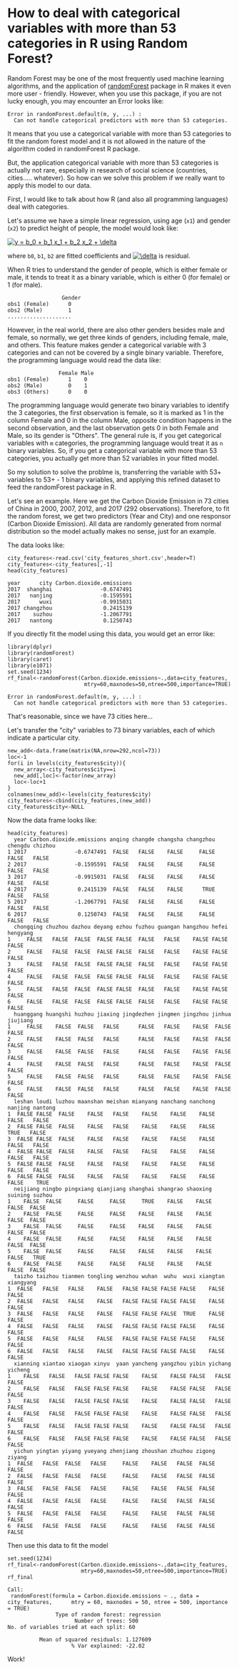 How to deal with categorical variables with more than 53 categories in R using Random Forest?
=================

Random Forest may be one of the most frequently used machine learning algorithms, and the application of [randomForest](https://cran.r-project.org/web/packages/randomForest/randomForest.pdf) package in R makes it even more user - friendly. However, when you use this package, if you are not lucky enough, you may encounter an Error looks like:

```
Error in randomForest.default(m, y, ...) : 
  Can not handle categorical predictors with more than 53 categories.
```

It means that you use a categorical variable with more than 53 categories to fit the random forest model and it is not allowed in the nature of the algorithm coded in randomForest R package. 

But, the application categorical variable with more than 53 categories is actually not rare, especially in research of social science (countries, cities..... whatever). So how can we solve this problem if we really want to apply this model to our data.

First, I would like to talk about how R (and also all programming languages) deal with categories.

Let's assume we have a simple linear regression, using age (`x1`) and gender (`x2`) to predict height of people, the model would look like:

<a href="https://www.codecogs.com/eqnedit.php?latex=y&space;=&space;b_0&space;&plus;&space;b_1&space;x_1&space;&plus;&space;b_2&space;x_2&space;&plus;&space;\delta" target="_blank"><img src="https://latex.codecogs.com/gif.latex?y&space;=&space;b_0&space;&plus;&space;b_1&space;x_1&space;&plus;&space;b_2&space;x_2&space;&plus;&space;\delta" title="y = b_0 + b_1 x_1 + b_2 x_2 + \delta" /></a>

where `b0`, `b1`, `b2` are fitted coefficients and <a href="https://www.codecogs.com/eqnedit.php?latex=\delta" target="_blank"><img src="https://latex.codecogs.com/gif.latex?\delta" title="\delta" /></a> is residual.

When R tries to understand the gender of people, which is either female or male, it tends to treat it as a binary variable, which is either 0 (for female) or 1 (for male).

```
                 Gender
obs1 (Female)      0
obs2 (Male)        1
....................
```

However, in the real world, there are also other genders besides male and female, so normally, we get three kinds of genders, including female, male, and others. This feature makes gender a categorical variable with 3 categories and can not be covered by a single binary variable. Therefore, the programming language would read the data like:

```
                Female Male
obs1 (Female)      1    0
obs2 (Male)        0    1
obs3 (Others)      0    0
```
The programming language would generate two binary variables to identify the 3 categories, the first observation is female, so it is marked as 1 in the column Female and 0 in the column Male, opposite condition happens in the second observation, and the last observation gets 0 in both Female and Male, so its gender is "Others". The general rule is, if you get categorical variables with `m` categories, the programming language would treat it as `n` binary variables. So, if you get a categorical variable with more than 53 categories, you actually get more than 52 variables in your fitted model.

So my solution to solve the problme is, transferring the variable with 53+ variables to 53+ - 1 binary variables, and applying this refined dataset to feed the randomForest package in R.

Let's see an example. Here we get the Carbon Dioxide Emission in 73 cities of China in 2000, 2007, 2012, and 2017 (292 observations). Therefore, to fit the random forest, we get two predictors (Year and City) and one responsor (Carbon Dioxide Emission). All data are randomly generated from normal distribution so the model actually makes no sense, just for an example.

The data looks like:
```
city_features<-read.csv('city_features_short.csv',header=T)
city_features<-city_features[,-1]
head(city_features)

year      city Carbon.dioxide.emissions
2017  shanghai               -0.6747491
2017   nanjing               -0.1595591
2017      wuxi               -0.9915031
2017 changzhou                0.2415139
2017    suzhou               -1.2067791
2017   nantong                0.1250743
```

If you directly fit the model using this data, you would get an error like:
```
library(dplyr)
library(randomForest)
library(caret)
library(e1071)
set.seed(1234)
rf_final<-randomForest(Carbon.dioxide.emissions~.,data=city_features,
                        mtry=60,maxnodes=50,ntree=500,importance=TRUE)

Error in randomForest.default(m, y, ...) : 
  Can not handle categorical predictors with more than 53 categories.
```
That's reasonable, since we have 73 cities here...

Let's transfer the "city" variables to 73 binary variables, each of which indicate a particular city.
```
new_add<-data.frame(matrix(NA,nrow=292,ncol=73))
loc<-1
for(i in levels(city_features$city)){
  new_array<-city_features$city==i
  new_add[,loc]<-factor(new_array)
  loc<-loc+1
}
colnames(new_add)<-levels(city_features$city)
city_features<-cbind(city_features,(new_add))
city_features$city<-NULL
```
Now the data frame looks like:
```
head(city_features)
  year Carbon.dioxide.emissions anqing changde changsha changzhou chengdu chizhou
1 2017               -0.6747491  FALSE   FALSE    FALSE     FALSE   FALSE   FALSE
2 2017               -0.1595591  FALSE   FALSE    FALSE     FALSE   FALSE   FALSE
3 2017               -0.9915031  FALSE   FALSE    FALSE     FALSE   FALSE   FALSE
4 2017                0.2415139  FALSE   FALSE    FALSE      TRUE   FALSE   FALSE
5 2017               -1.2067791  FALSE   FALSE    FALSE     FALSE   FALSE   FALSE
6 2017                0.1250743  FALSE   FALSE    FALSE     FALSE   FALSE   FALSE
  chongqing chuzhou dazhou deyang ezhou fuzhou guangan hangzhou hefei hengyang
1     FALSE   FALSE  FALSE  FALSE FALSE  FALSE   FALSE    FALSE FALSE    FALSE
2     FALSE   FALSE  FALSE  FALSE FALSE  FALSE   FALSE    FALSE FALSE    FALSE
3     FALSE   FALSE  FALSE  FALSE FALSE  FALSE   FALSE    FALSE FALSE    FALSE
4     FALSE   FALSE  FALSE  FALSE FALSE  FALSE   FALSE    FALSE FALSE    FALSE
5     FALSE   FALSE  FALSE  FALSE FALSE  FALSE   FALSE    FALSE FALSE    FALSE
6     FALSE   FALSE  FALSE  FALSE FALSE  FALSE   FALSE    FALSE FALSE    FALSE
  huanggang huangshi huzhou jiaxing jingdezhen jingmen jingzhou jinhua jiujiang
1     FALSE    FALSE  FALSE   FALSE      FALSE   FALSE    FALSE  FALSE    FALSE
2     FALSE    FALSE  FALSE   FALSE      FALSE   FALSE    FALSE  FALSE    FALSE
3     FALSE    FALSE  FALSE   FALSE      FALSE   FALSE    FALSE  FALSE    FALSE
4     FALSE    FALSE  FALSE   FALSE      FALSE   FALSE    FALSE  FALSE    FALSE
5     FALSE    FALSE  FALSE   FALSE      FALSE   FALSE    FALSE  FALSE    FALSE
6     FALSE    FALSE  FALSE   FALSE      FALSE   FALSE    FALSE  FALSE    FALSE
  leshan loudi luzhou maanshan meishan mianyang nanchang nanchong nanjing nantong
1  FALSE FALSE  FALSE    FALSE   FALSE    FALSE    FALSE    FALSE   FALSE   FALSE
2  FALSE FALSE  FALSE    FALSE   FALSE    FALSE    FALSE    FALSE    TRUE   FALSE
3  FALSE FALSE  FALSE    FALSE   FALSE    FALSE    FALSE    FALSE   FALSE   FALSE
4  FALSE FALSE  FALSE    FALSE   FALSE    FALSE    FALSE    FALSE   FALSE   FALSE
5  FALSE FALSE  FALSE    FALSE   FALSE    FALSE    FALSE    FALSE   FALSE   FALSE
6  FALSE FALSE  FALSE    FALSE   FALSE    FALSE    FALSE    FALSE   FALSE    TRUE
  neijiang ningbo pingxiang qianjiang shanghai shangrao shaoxing suining suzhou
1    FALSE  FALSE     FALSE     FALSE     TRUE    FALSE    FALSE   FALSE  FALSE
2    FALSE  FALSE     FALSE     FALSE    FALSE    FALSE    FALSE   FALSE  FALSE
3    FALSE  FALSE     FALSE     FALSE    FALSE    FALSE    FALSE   FALSE  FALSE
4    FALSE  FALSE     FALSE     FALSE    FALSE    FALSE    FALSE   FALSE  FALSE
5    FALSE  FALSE     FALSE     FALSE    FALSE    FALSE    FALSE   FALSE   TRUE
6    FALSE  FALSE     FALSE     FALSE    FALSE    FALSE    FALSE   FALSE  FALSE
  taizho taizhou tianmen tongling wenzhou wuhan  wuhu  wuxi xiangtan xiangyang
1  FALSE   FALSE   FALSE    FALSE   FALSE FALSE FALSE FALSE    FALSE     FALSE
2  FALSE   FALSE   FALSE    FALSE   FALSE FALSE FALSE FALSE    FALSE     FALSE
3  FALSE   FALSE   FALSE    FALSE   FALSE FALSE FALSE  TRUE    FALSE     FALSE
4  FALSE   FALSE   FALSE    FALSE   FALSE FALSE FALSE FALSE    FALSE     FALSE
5  FALSE   FALSE   FALSE    FALSE   FALSE FALSE FALSE FALSE    FALSE     FALSE
6  FALSE   FALSE   FALSE    FALSE   FALSE FALSE FALSE FALSE    FALSE     FALSE
  xianning xiantao xiaogan xinyu  yaan yancheng yangzhou yibin yichang yicheng
1    FALSE   FALSE   FALSE FALSE FALSE    FALSE    FALSE FALSE   FALSE   FALSE
2    FALSE   FALSE   FALSE FALSE FALSE    FALSE    FALSE FALSE   FALSE   FALSE
3    FALSE   FALSE   FALSE FALSE FALSE    FALSE    FALSE FALSE   FALSE   FALSE
4    FALSE   FALSE   FALSE FALSE FALSE    FALSE    FALSE FALSE   FALSE   FALSE
5    FALSE   FALSE   FALSE FALSE FALSE    FALSE    FALSE FALSE   FALSE   FALSE
6    FALSE   FALSE   FALSE FALSE FALSE    FALSE    FALSE FALSE   FALSE   FALSE
  yichun yingtan yiyang yueyang zhenjiang zhoushan zhuzhou zigong ziyang
1  FALSE   FALSE  FALSE   FALSE     FALSE    FALSE   FALSE  FALSE  FALSE
2  FALSE   FALSE  FALSE   FALSE     FALSE    FALSE   FALSE  FALSE  FALSE
3  FALSE   FALSE  FALSE   FALSE     FALSE    FALSE   FALSE  FALSE  FALSE
4  FALSE   FALSE  FALSE   FALSE     FALSE    FALSE   FALSE  FALSE  FALSE
5  FALSE   FALSE  FALSE   FALSE     FALSE    FALSE   FALSE  FALSE  FALSE
6  FALSE   FALSE  FALSE   FALSE     FALSE    FALSE   FALSE  FALSE  FALSE
```
Then use this data to fit the model
```
set.seed(1234)
rf_final<-randomForest(Carbon.dioxide.emissions~.,data=city_features,
                       mtry=60,maxnodes=50,ntree=500,importance=TRUE)
rf_final

Call:
 randomForest(formula = Carbon.dioxide.emissions ~ ., data = city_features,      mtry = 60, maxnodes = 50, ntree = 500, importance = TRUE) 
               Type of random forest: regression
                     Number of trees: 500
No. of variables tried at each split: 60

          Mean of squared residuals: 1.127609
                    % Var explained: -22.02
```

Work!
